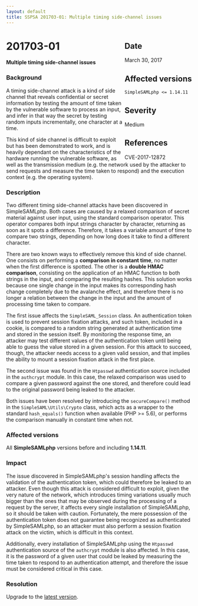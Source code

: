 ```yaml
---
layout: default
title: SSPSA 201703-01: Multiple timing side-channel issues
---
```


<div class="sidebar-warning" style="float: right;">
<h2>Date</h2>
March 30, 2017
<h2>Affected versions</h2>
<code>SimpleSAMLphp <= 1.14.11</code>
<h2>Severity</h2>
Medium
<h2>References</h2>
CVE-2017-12872
</div>

# 201703-01

**Multiple timing side-channel issues**

### Background

A timing side-channel attack is a kind of side channel that reveals confidential or secret information by testing the
 amount of time taken by the vulnerable software to process an input, and infer in that way the secret by testing
 random inputs incrementally, one character at a time.

This kind of side channel is difficult to exploit but has been demonstrated to work, and is heavily dependant on
the characteristics of the hardware running the vulnerable software, as well as the transmission medium (e.g. the
network used by the attacker to send requests and measure the time taken to respond) and the execution context (e.g.
the operating system).

### Description

Two different timing side-channel attacks have been discovered in SimpleSAMLphp. Both cases are caused by a relaxed
comparison of secret material against user input, using the standard comparison operator. This operator compares both
input strings character by character, returning as soon as it spots a difference. Therefore, it takes a variable amount
of time to compare two strings, depending on how long does it take to find a different character.

There are two known ways to effectively remove this kind of side channel. One consists on performing a **comparison in
constant time**, no matter when the first difference is spotted. The other is a **double HMAC comparison**, consisting
on the application of an HMAC function to both strings in the input, and comparing the resulting hashes. This solution
works because one single change in the input makes its corresponding hash change completely due to the avalanche effect,
and therefore there is no longer a relation between the change in the input and the amount of processing time taken to
compare.

The first issue affects the `SimpleSAML_Session` class. An authentication token is used to prevent session fixation
attacks, and such token, included in a cookie, is compared to a random string generated at authentication time and
stored in the session itself. By monitoring the response time, an attacker may test different values of the
authentication token until being able to guess the value stored in a given session. For this attack to succeed, though,
the attacker needs access to a given valid session, and that implies the ability to mount a session fixation attack in
the first place.

The second issue was found in the `Htpasswd` authentication source included in the `authcrypt` module. In this case,
the relaxed comparison was used to compare a given password against the one stored, and therefore could lead to the
original password being leaked to the attacker.

Both issues have been resolved by introducing the `secureCompare()` method in the `SimpleSAML\Utils\Crypto` class, which
acts as a wrapper to the standard `hash_equals()` function when available (PHP >= 5.6), or performs the comparison
manually in constant time when not.

### Affected versions

All **SimpleSAMLphp** versions before and including **1.14.11**.

### Impact

The issue discovered in SimpleSAMLphp's session handling affects the validation of the authentication token, which could
therefore be leaked to an attacker. Even though this attack is considered difficult to exploit, given the very nature
of the network, which introduces timing variations usually much bigger than the ones that may be observed during the
processing of a request by the server, it affects every single installation of SimpleSAMLphp, so it should be taken
with caution. Fortunately, the mere possession of the authentication token does not guarantee being recognized as
authenticated by SimpleSAMLphp, so an attacker must also perform a session fixation attack on the victim, which is
difficult in this context.

Additionally, every installation of SimpleSAMLphp using the `Htpasswd` authentication source of the `authcrypt` module
is also affected. In this case, it is the password of a given user that could be leaked by measuring the time taken
to respond to an authentication attempt, and therefore the issue must be considered critical in this case.

### Resolution

Upgrade to the [latest version](/download).
